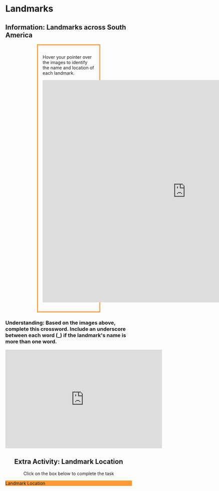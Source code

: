 <!DOCTYPE html>
<html>

<h1> Landmarks </h1>  
<head>
<style>
.center {
  margin: auto;
  width: 50%;
  border: 3px solid #ff9933;
  padding: 15px;
}
</style>
</head>
<body>

<h2>Information: Landmarks across South America</h2>


<div class="center">
 <p> Hover your pointer over the images to identify the name and location of each landmark.</p>
    <p><iframe src="https://h5p.org/h5p/embed/1236164" width="911" height="710" frameborder="0" allowfullscreen="allowfullscreen" allow="geolocation *; microphone *; camera *; midi *; encrypted-media *" title="Image Slider. Hover your pointer over the Image to see the names of each landmark."></iframe><script src="https://h5p.org/sites/all/modules/h5p/library/js/h5p-resizer.js" charset="UTF-8"></script></p>
 </div>
 
<h3> Understanding: Based on the images above, complete this crossword. Include an underscore between each word (_) if the landmark's name is more than one word.</h3>

<iframe src="https://h5p.org/h5p/embed/1236165" width="500" height="315" frameborder="0" allowfullscreen="allowfullscreen" allow="geolocation *; microphone *; camera *; midi *; encrypted-media *" title="Crossword"></iframe><script src="https://h5p.org/sites/all/modules/h5p/library/js/h5p-resizer.js" charset="UTF-8"></script>

<head>
<meta name="viewport" content="width=device-width, initial-scale=1">
<style>
* {
  box-sizing: border-box;
}

body {
  margin: 0;
  font-family: Arial, Helvetica, sans-serif;
}

/* The grid: One column */
.column {
  float: left;
  width: 100%;
  padding: 50px;
  text-align: center;
  font-size: 25px;
  cursor: pointer;
  color: white;
}

.containerTab {
  padding: 20px;
  color: white;
}

/* Clear floats after the columns */
.row:after {
  content: "";
  display: table;
  clear: both;
}

/* Closable button inside the container tab */
.closebtn {
  float: right;
  color: white;
  font-size: 35px;
  cursor: pointer;
}
</style>
</head>
<body>

<div style="text-align:center">
 <h2>Extra Activity: Landmark Location </h2>
  <p>Click on the box below to complete the task</p>
</div>

<!-- Three columns -->
<div class="row">
  <div class="column" onclick="openTab('b1');" style="background:#ff9933;">
    Landmark Location
  </div>

</div>

<!-- Full-width columns: (hidden by default) -->
<div id="b1" class="containerTab" style="display:none;background:#ffcc00">
  <span onclick="this.parentElement.style.display='none'" class="closebtn">&times;</span>
  <h2>Answer the questions below based on what you have learnt</h2>
  <p><iframe src="https://h5p.org/h5p/embed/1237831" width="886" height="549" frameborder="0" allowfullscreen="allowfullscreen" allow="geolocation *; microphone *; camera *; midi *; encrypted-media *" title="Landmark locations"></iframe><script src="https://h5p.org/sites/all/modules/h5p/library/js/h5p-resizer.js" charset="UTF-8"></script></p>
</div>



<script>
function openTab(tabName) {
  var i, x;
  x = document.getElementsByClassName("containerTab");
  for (i = 0; i < x.length; i++) {
    x[i].style.display = "none";
  }
  document.getElementById(tabName).style.display = "block";
}
</script>
</body>
</html>




